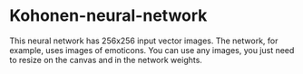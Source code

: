 # Kohonen-neural-network

This neural network has 256x256 input vector images. The network, for example, uses images of emoticons. You can use any images, you just need to resize on the canvas and in the network weights.

